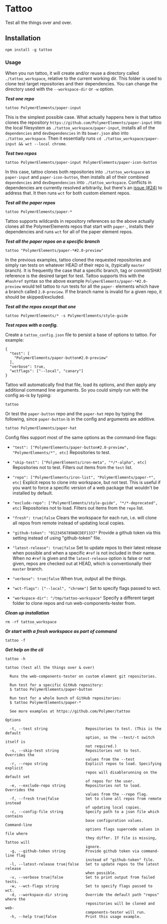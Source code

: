 # Tattoo
Test all the things over and over.

## Installation

```
npm install -g tattoo
```

### Usage

When you run tattoo, it will create and/or reuse a directory called
`./tattoo_workspace`, relative to the current working dir.  This folder is
used to clone test target repositories and their dependencies.  You can change
the directory used with the `--workspace-dir` or `-w` option.

***Test one repo***
```
tattoo PolymerElements/paper-input
```
This is the simplest possible case.  What actually happens here is that tattoo
clones the repository `https://github.com/PolymerElements/paper-input` into the
local filesystem as `./tattoo_workspace/paper-input`, installs all of the
`dependencies` and `devDependencies` in its `bower.json` also into
`./tattoo_workspace`.  Then it essentially runs
`cd ./tattoo_workspace/paper-input && wct --local chrome`.

***Test two repos***

```
tattoo PolymerElements/paper-input PolymerElements/paper-icon-button
```
In this case, tattoo clones both repositories into `./tattoo_workspace` as
`paper-input` and `paper-icon-button`, then installs all of their combined
`dependencies` and `devDependencies` into `./tattoo_workspace`.  Conflicts in
dependencies are currently resolved arbitrarily, but there's an
[issue (#24)](https://github.com/Polymer/tattoo/issues/24) to address that.
It then runs `wct` for both custom element repos.

***Test all the paper repos***

```
tattoo PolymerElements/paper-*
```
Tattoo supports wildcards in repository references so the above actually clones
all the PolymerElements repos that start with `paper-`, installs their
dependencies and runs `wct` for all of the paper element repos.

***Test all the paper repos on a specific branch***

```
tattoo "PolymerElements/paper-*#2.0-preview"
```
In the previous examples, tattoo cloned the requested repositories and simply
ran tests on whatever HEAD of their repo is, (typically `master` branch).  It
is frequently the case that a specific branch, tag or commit/SHA1 reference is
the desired target for test.  Tattoo supports this with the `#hashref` syntax
so the above example `PolymerElements/paper-*#2.0-preview` would tell tattoo
to run tests for all the `paper-` elements which have a branch called
`2.0-preview`.  If the branch name is invalid for a given repo, it should be
skipped/excluded.

***Test all the repos except that one***

```
tattoo PolymerElements/* -s PolymerElements/style-guide
```

***Test repos with a config.***

Create a `tattoo_config.json` file to persist a base of options to tattoo.  For
example:
```
{
  "test": [
    "PolymerElements/paper-button#2.0-preview"
  ],
  "verbose": true,
  "wctflags": ["--local", "canary"]
}
```
Tattoo will automatically find that file, load its options, and *then* apply
any additional command line arguments.  So you could simply run with the config
as-is by typing:

```
tattoo
```
Or test the `paper-button` repo and the `paper-hat` repo by typing the
following, since `paper-button` is in the config and arguments are additive.
```
tattoo PolymerElements/paper-hat
```

Config files support most of the same options as the command-line flags:

* `"test": ["PolymerElements/paper-button#2.0-preview", "PolymerElements/*", etc]`
  Repositories to test.

* `"skip-test": ["PolymerElements/iron-meta", "*/*-alpha", etc]`
  Repositories not to test.  Filters out items from the `test` list.

* `"repo": ["PolymerElements/iron-list", "PolymerElements/paper-*", etc]`
  Explicit repos to clone into workspace, but not test.  This is useful if you
  want to force a specific version of a web package that wouldn't be installed
  by default.

* `"exclude-repo": ["PolymerElements/style-guide", "*/*-deprecated", etc]`
  Repositories not to load.  Filters out items from the `repo` list.

* `"fresh": true|false`
  Clears the workspace for each run, i.e. will clone all repos from remote
  instead of updating local copies.

* `"github-token": "0123456789ABCDEF1337"`
  Provide a github token via this setting instead of using "github-token" file.

* `"latest-release": true|false`
  Set to update repos to their latest release when possible and when a specific
  `#ref` is not included in their name.  When no `#ref` is given and the
  `latest-release` option is false or not given, repos are checked out at HEAD,
  which is conventionally their `master` branch.

* `"verbose": true|false`
  When true, output all the things.

* `"wct-flags": ["--local", "chrome"]`
  Set to specify flags passed to wct.

* `"workspace-dir": "/tmp/tattoo-workspace"`
  Specify a different target folder to clone repos and run web-components-tester
  from.

***Clean up installation***
```
rm -rf tattoo_workspace
```

***Or start with a fresh workspace as part of command***
```
tattoo -f
```

***Get help on the cli***
```
tattoo -h

tattoo (test all the things over & over)

  Runs the web-components-tester on custom element git repositories.

  Run test for a specific GitHub repository:
  $ tattoo PolymerElements/paper-button

  Run test for a whole bunch of GitHub repositories:
  $ tattoo PolymerElements/paper-*

  See more examples at https://github.com/Polymer/tattoo

Options

  -t, --test string                 Repositories to test. (This is the default
                                    option, so the --test/-t switch itself is
                                    not required.)
  -s, --skip-test string            Repositories not to test. Overrides the
                                    values from the --test
  -r, --repo string                 Explicit repos to load. Specifying explicit
                                    repos will disablerunning on the default set
                                    of repos for the user.
  -e, --exclude-repo string         Repositories not to load. Overrides the
                                    values from the --repo flag.
  -f, --fresh true|false            Set to clone all repos from remote instead
                                    of updating local copies.
  -c, --config-file string          Specify path to a json file which contains
                                    base configuration values. Command-line
                                    options flags supercede values in file where
                                    they differ. If file is missing, Tattoo will
                                    ignore.
  -g, --github-token string         Provide github token via command-line flag
                                    instead of "github-token" file.
  -l, --latest-release true|false   Set to update repos to the latest release
                                    when possible.
  -v, --verbose true|false          Set to print output from failed tests.
  -w, --wct-flags string            Set to specify flags passed to wct.
  -d, --workspace-dir string        Override the default path "repos" where the
                                    repositories will be cloned and web-
                                    components-tester will run.
  -h, --help true|false             Print this usage example.
```
